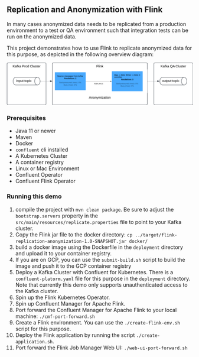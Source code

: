 ## Replication and Anonymization with Flink

In many cases anonymized data needs to be replicated from a production environment to a test or QA environment such that
integration tests can be run on the anonymized data. 

This project demonstrates how to use Flink to replicate anonymized data for this purpose, as depicted in the following overview diagram:

![Overview](overview.png)

### Prerequisites
* Java 11 or newer
* Maven
* Docker
* `confluent` cli installed
* A Kubernetes Cluster
* A container registry 
* Linux or Mac Environment
* Confluent Operator 
* Confluent Flink Operator 

### Running this demo

1. compile the project with `mvn clean package`. Be sure to adjust the `bootstrap.servers` property in the `src/main/resources/replicate.properties` file to point to your Kafka cluster.
2. Copy the Flink jar file to the docker directory: `cp ../target/flink-replication-anonymization-1.0-SNAPSHOT.jar docker/`
3. build a docker image using the Dockerfile in the `deployment` directory and upload it to your container registry. 
4. If you are on GCP, you can use the `submit-build.sh` script to build the image and push it to the GCP container registry
5. Deploy a Kafka Cluster with Confluent for Kubernetes. There is a `confluent-platorm.yaml` file for this purpose
   in the `deployment` directory. Note that currently this demo only supports unauthenticated access to the Kafka cluster.
6. Spin up the Flink Kubernetes Operator. 
7. Spin up Confluent Manager for Apache Flink.
8. Port forward the Confluent Manager for Apache Flink to your local machine: `./cmf-port-forward.sh`
8. Create a Flink environment. You can use the `./create-flink-env.sh` script for this purpose.
9. Deploy the Flink application by running the script `./create-application.sh`. 
10. Port forward the Flink Job Manager Web UI: `./web-ui-port-forward.sh`
   